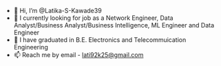 - 👋 Hi, I’m @Latika-S-Kawade39
- 👀 I currently looking for job as a Network Engineer, Data Analyst/Business Analyst/Business Intelligence, ML Engineer and Data Engineer
- 🌱 I have graduated in B.E. Electronics and Telecommuication Engineering
- 📫 Reach me by email - lati92k25@gmail.com 

<!---
Latika-S-Kawade39/Latika-S-Kawade39 is a ✨ special ✨ repository because its `README.md` (this file) appears on your GitHub profile.
You can click the Preview link to take a look at your changes.
--->
